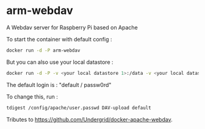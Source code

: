 # arm-webdav
A Webdav server for Raspberry Pi based on Apache

To start the container with default config :
```bash
docker run -d -P arm-webdav
```

But you can also use your local datastore :
```bash
docker run -d -P -v <your local datastore 1>:/data -v <your local datastore 2>:/config arm-webdav
```

The default login is : "default / passw0rd"

To change this, run :
```bash
tdigest /config/apache/user.passwd DAV-upload default
```

Tributes to https://github.com/Undergrid/docker-apache-webdav.



